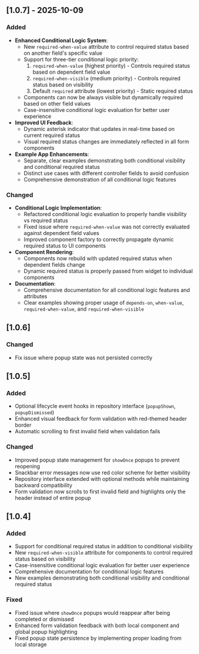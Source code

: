 ## [1.0.7] - 2025-10-09

### Added
- **Enhanced Conditional Logic System**:
  - New `required-when-value` attribute to control required status based on another field's specific value
  - Support for three-tier conditional logic priority:
    1. `required-when-value` (highest priority) - Controls required status based on dependent field value
    2. `required-when-visible` (medium priority) - Controls required status based on visibility
    3. Default `required` attribute (lowest priority) - Static required status
  - Components can now be always visible but dynamically required based on other field values
  - Case-insensitive conditional logic evaluation for better user experience
- **Improved UI Feedback**:
  - Dynamic asterisk indicator that updates in real-time based on current required status
  - Visual required status changes are immediately reflected in all form components
- **Example App Enhancements**:
  - Separate, clear examples demonstrating both conditional visibility and conditional required status
  - Distinct use cases with different controller fields to avoid confusion
  - Comprehensive demonstration of all conditional logic features

### Changed
- **Conditional Logic Implementation**:
  - Refactored conditional logic evaluation to properly handle visibility vs required status
  - Fixed issue where `required-when-value` was not correctly evaluated against dependent field values
  - Improved component factory to correctly propagate dynamic required status to UI components
- **Component Rendering**:
  - Components now rebuild with updated required status when dependent fields change
  - Dynamic required status is properly passed from widget to individual components
- **Documentation**:
  - Comprehensive documentation for all conditional logic features and attributes
  - Clear examples showing proper usage of `depends-on`, `when-value`, `required-when-value`, and `required-when-visible`

## [1.0.6]

### Changed
- Fix issue where popup state was not persisted correctly

## [1.0.5]

### Added
- Optional lifecycle event hooks in repository interface (`popupShown`, `popupDismissed`)
- Enhanced visual feedback for form validation with red-themed header border
- Automatic scrolling to first invalid field when validation fails

### Changed
- Improved popup state management for `showOnce` popups to prevent reopening
- Snackbar error messages now use red color scheme for better visibility
- Repository interface extended with optional methods while maintaining backward compatibility
- Form validation now scrolls to first invalid field and highlights only the header instead of entire popup

## [1.0.4]

### Added
- Support for conditional required status in addition to conditional visibility
- New `required-when-visible` attribute for components to control required status based on visibility
- Case-insensitive conditional logic evaluation for better user experience
- Comprehensive documentation for conditional logic features
- New examples demonstrating both conditional visibility and conditional required status

### Fixed
- Fixed issue where `showOnce` popups would reappear after being completed or dismissed
- Enhanced form validation feedback with both local component and global popup highlighting
- Fixed popup state persistence by implementing proper loading from local storage